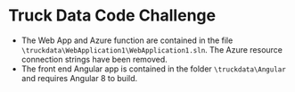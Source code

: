 # Truck Data Code Challenge

- The Web App and Azure function are contained in the file `\truckdata\WebApplication1\WebApplication1.sln`. The Azure resource connection strings have been removed.
- The front end Angular app is contained in the folder `\truckdata\Angular` and requires Angular 8 to build.
